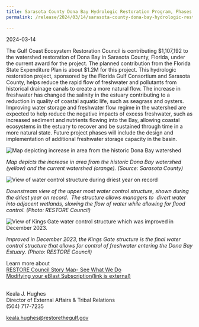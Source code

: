 ```yaml
---
title: Sarasota County Dona Bay Hydrologic Restoration Program, Phases III-V
permalink: /release/2024/03/14/sarasota-county-dona-bay-hydrologic-restoration-program-phases-iii-v

---
```

2024-03-14

The Gulf Coast Ecosystem Restoration Council is contributing $1,107,192 to the watershed restoration of Dona Bay in Sarasota County, Florida, under the current award for the project. The planned contribution from the Florida State Expenditure Plan is about $1.2M for this project. This hydrologic restoration project, sponsored by the Florida Gulf Consortium and Sarasota County, helps reduce the rapid flow of freshwater and pollutants from historical drainage canals to create a more natural flow. The increase in freshwater has changed the salinity in the estuary contributing to a reduction in quality of coastal aquatic life, such as seagrass and oysters. Improving water storage and freshwater flow regime in the watershed are expected to help reduce the negative impacts of excess freshwater, such as increased sediment and nutrients flowing into the Bay, allowing coastal ecosystems in the estuary to recover and be sustained through time in a more natural state. Future project phases will include the design and implementation of additional freshwater storage capacity in the basin.

![Map depicting increase in area from the historic Dona Bay watershed](/sites/default/files/inline-images/DonaBay_eblast.jpg)

_Map depicts the increase in area from the historic Dona Bay watershed (yellow) and the current watershed (orange). (Source: Sarasota County)_

![View of water control structure during driest year on record](/sites/default/files/inline-images/DonaBay_downstream_eblast.jpg)

_Downstream view of the upper most water control structure, shown during the driest year on record.  The structure allows managers to  divert water into adjacent wetlands, slowing the flow of water while allowing for flood control. (Photo: RESTORE Council)_

![View of Kings Gate water control structure which was improved in December 2023.](/sites/default/files/inline-images/DonaBay_KingsGate_eblast.jpg)

_Improved in December 2023, the Kings Gate structure is the final water control structure that allows for control of freshwater entering the Dona Bay Estuary. (Photo: RESTORE Council)_

Learn more about  
[RESTORE Council Story Map- See What We Do](https://gcc02.safelinks.protection.outlook.com/?url=https%3A%2F%2Frestorethegulf.maps.arcgis.com%2Fapps%2FMapSeries%2Findex.html%3Fappid%3Dfc84cd0bac7540839a43b56936a529ca&data=05%7C02%7Celwilson%40contractor.usgs.gov%7C4e34bdd9a1204d622fcd08dc395a3196%7C0693b5ba4b184d7b9341f32f400a5494%7C0%7C0%7C638448306741651967%7CUnknown%7CTWFpbGZsb3d8eyJWIjoiMC4wLjAwMDAiLCJQIjoiV2luMzIiLCJBTiI6Ik1haWwiLCJXVCI6Mn0%3D%7C0%7C%7C%7C&sdata=acmahaOqpH%2B0Tok4Vy72Vy%2Fr6VpzzG6FoRKDpC27DcI%3D&reserved=0)  
[Modifying your eBlast Subscription(link is external)](https://gcc02.safelinks.protection.outlook.com/?url=https%3A%2F%2Fwww.restorethegulf.gov%2Fapps%2Feblast%2FModifyInformation.aspx&data=05%7C02%7Celwilson%40contractor.usgs.gov%7C4e34bdd9a1204d622fcd08dc395a3196%7C0693b5ba4b184d7b9341f32f400a5494%7C0%7C0%7C638448306741661242%7CUnknown%7CTWFpbGZsb3d8eyJWIjoiMC4wLjAwMDAiLCJQIjoiV2luMzIiLCJBTiI6Ik1haWwiLCJXVCI6Mn0%3D%7C0%7C%7C%7C&sdata=1LwL3jKMVljZnFNrbWW7L9UNJQV18StI159Nbkv5d3w%3D&reserved=0)  
 

Keala J. Hughes  
Director of External Affairs & Tribal Relations  
(504) 717-7235

[keala.hughes@restorethegulf.gov](mailto:keala.hughes@restorethegulf.gov)